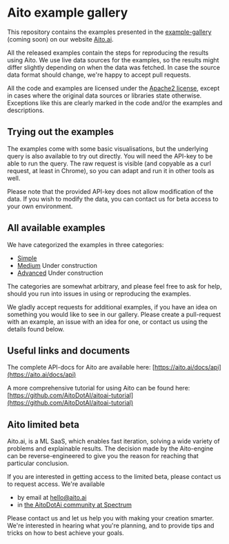 # Aito example gallery

This repository contains the examples presented in the [example-gallery](https://aito.ai/example-gallery) (coming soon)
on our website [Aito.ai](https://aito.ai).

All the released examples contain the steps for reproducing the results using Aito. We use live data sources for the
examples, so the results might differ slightly depending on when the data was fetched. In case the source data
format should change, we're happy to accept pull requests.

All the code and examples are licensed under the [Apache2 license](./LICENSE), except in cases where the original
data sources or libraries state otherwise. Exceptions like this are clearly marked in the code and/or the
examples and descriptions.

## Trying out the examples

The examples come with some basic visualisations, but the underlying query is also available to try out directly.
You will need the API-key to be able to run the query. The raw request is visible (and copyable as a curl request,
at least in Chrome), so you can adapt and run it in other tools as well.

Please note that the provided API-key does not allow modification of the data. If you wish to modify the data,
you can contact us for beta access to your own environment.

## All available examples

We have categorized the examples in three categories:

* [Simple](./simple/)
* [Medium](./) Under construction
* [Advanced](./) Under construction

The categories are somewhat arbitrary, and please feel free to ask for help, should you run into issues in using
or reproducing the examples.

We gladly accept requests for additional examples, if you have an idea on something you would like to see in our
gallery. Please create a pull-request with an example, an issue with an idea for one, or contact us using the
details found below.

## Useful links and documents

The complete API-docs for Aito are available here: [https://aito.ai/docs/api](https://aito.ai/docs/api)

A more comprehensive tutorial for using Aito can be found here: [https://github.com/AitoDotAI/aitoai-tutorial](https://github.com/AitoDotAI/aitoai-tutorial)

## Aito limited beta

Aito.ai, is a ML SaaS, which enables fast iteration, solving a wide variety of problems and explainable results.
The decision made by the Aito-engine can be reverse-engineered to give you the reason for reaching that particular
conclusion.

If you are interested in getting access to the limited beta, please contact us to request access. We're available

* by email at hello@aito.ai
* in [the AitoDotAi community at Spectrum](https://spectrum.chat/aitodotai)

Please contact us and let us help you with making your creation smarter. We're interested in hearing what you're
planning, and to provide tips and tricks on how to best achieve your goals.
